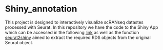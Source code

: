 # Shiny_annotation
This project is designed to interactively visualize scRANseq datastes processed with Seurat. In this repository we have the code to the Shiny App which can be accessed in the following [link](https://singlecellgenomics-cnag-crg.shinyapps.io/Annotation/) as well as the function [seurat2shiny](https://github.com/Single-Cell-Genomics-Group-CNAG-CRG/shiny-annotation/blob/master/seurat2shiny.R) aimed to extract the required RDS objects from the original Seurat object.

